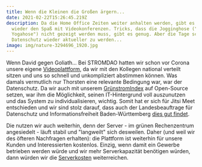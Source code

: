 ```yaml
---
title: Wenn die Kleinen die Großen ärgern...
date: 2021-02-22T15:26:45.219Z
description: Da die Home Office Zeiten weiter anhalten werden, gibt es immer
  wieder den Spaß mit Videokonferenzen. Tricks, dass die Jogginghose ("Loose-fit
  Yogahose") nicht gezeigt werden muss, gibt es genug. Aber die Tage scheint der
  Datenschutz wieder aktueller zu werden...
image: img/nature-3294696_1920.jpg
---
```

Wenn David gegen Goliath... Bei STROMDAO hatten wir schon vor Corona unsere eigene [Videoplattform](https://meet.corrently.cloud), da wir mit den Kollegen national verteilt sitzen und uns so schnell und unkompliziert abstimmen können. Was damals vermutlich nur Thorsten eine relevante Bedingung war, war der Datenschutz. Da wir auch mit unserem [GrünstromIndex](https://gruenstromindex.de) auf Open-Source setzen, war ihm die Möglichkeit, seinen IT-Hintergrund voll auszunutzen und das System zu individualisieren, wichtig. Somit hat er sich für Jitsi Meet entschieden und wir sind stolz darauf, dass auch der Landesbeauftrage für Datenschutz und Informationsfreiheit Baden-Württemberg [dies gut findet](https://www.baden-wuerttemberg.datenschutz.de/datenschutzfreundliche-technische-moeglichkeiten-der-kommunikation/). 

Die nutzen wir auch weiterhin, denn der Server - im grünen Rechenzentrum angesiedelt - läuft stabil und "langweilt" sich desweilen. Daher (und weil wir des öfteren Nachfragen erhalten): die Plattform ist weiterhin für unsere Kunden und Interessierten kostenlos. Einzig, wenn damit ein Gewerbe betrieben werden würde und wir mehr Serverkapazität benötigen würden, dann würden wir die [Serverkosten](https://www.stromdao.de/videokonferenz) weiterreichen.
